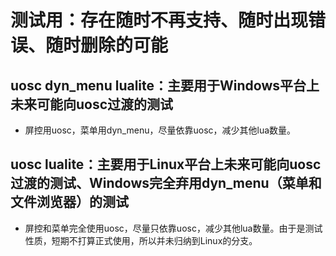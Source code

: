 # 测试用：存在随时不再支持、随时出现错误、随时删除的可能

## uosc dyn_menu lualite：主要用于Windows平台上未来可能向uosc过渡的测试
* 屏控用uosc，菜单用dyn_menu，尽量依靠uosc，减少其他lua数量。

## uosc lualite：主要用于Linux平台上未来可能向uosc过渡的测试、Windows完全弃用dyn_menu（菜单和文件浏览器）的测试
* 屏控和菜单完全使用uosc，尽量只依靠uosc，减少其他lua数量。由于是测试性质，短期不打算正式使用，所以并未归纳到Linux的分支。
